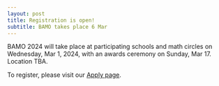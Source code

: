 ```yaml
---
layout: post
title: Registration is open!
subtitle: BAMO takes place 6 Mar
---
```


BAMO 2024 will take place at participating schools and math circles on Wednesday, Mar 1, 2024, with an awards ceremony  on Sunday, Mar 17. Location TBA.

To register, please visit our [Apply page](https://paulzeitz.github.io/apply/).

